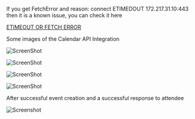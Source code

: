 If you get FetchError and reason: connect ETIMEDOUT 172.217.31.10:443 then it is a known issue, you can check it here

[ETIMEOUT OR FETCH ERROR](https://github.com/googleapis/google-auth-library-nodejs/issues/283)

Some images of the Calendar API Integration

![ScreenShot](https://i.imgur.com/WKF8tqd.png)

![ScreenShot](https://i.imgur.com/D81ogwx.png)

![ScreenShot](https://i.imgur.com/D8ajzkp.png)

![ScreenShot](https://i.imgur.com/UZHHrZs.png)

After successful event creation and a successful response to attendee

![Screenshot](https://i.imgur.com/gIqmf5S.png)
